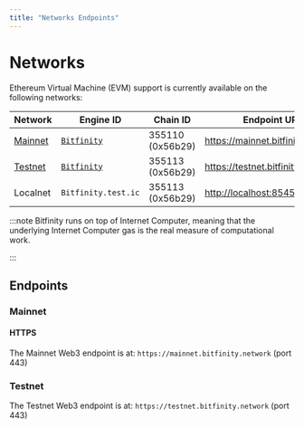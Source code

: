 ```yaml
---
title: "Networks Endpoints"
---
```


# Networks

Ethereum Virtual Machine (EVM) support is currently available on the
following networks:

<div class="networks-table"></div>

| Network             | Engine ID                  | Chain ID                | Endpoint URL                 |
|---------------------|----------------------------|-------------------------|------------------------------|
| [Mainnet](#mainnet) | [`Bitfinity`][bitfinity@Mainnet] | 355110 (0x56b29) | <https://mainnet.bitfinity.network> |
| [Testnet](#testnet) | [`Bitfinity`][bitfinity@Testnet] | 355113 (0x56b29) | <https://testnet.bitfinity.network> |
| Localnet            | `Bitfinity.test.ic`         | 355113 (0x56b29) | <http://localhost:8545>      |

:::note
Bitfinity runs on top of Internet Computer, meaning that the underlying Internet Computer gas is the real measure of
computational work.

:::

## Endpoints

### Mainnet

#### HTTPS

The Mainnet Web3 endpoint is at: `https://mainnet.bitfinity.network` (port 443)

### Testnet

The Testnet Web3 endpoint is at: `https://testnet.bitfinity.network` (port 443)

[bitfinity@Mainnet]: https://bitfinity.network/

[bitfinity@Testnet]: https://bitfinity.network/
